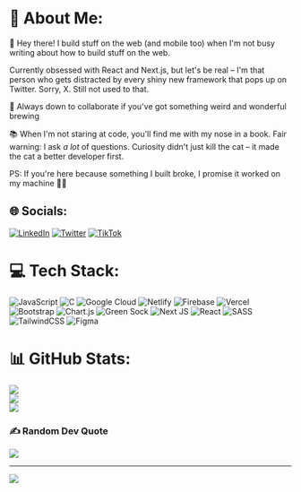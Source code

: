 # 💫 About Me:
👋 Hey there! I build stuff on the web (and mobile too) when I'm not busy writing about how to build stuff on the web.

Currently obsessed with React and Next.js, but let's be real – I'm that person who gets distracted by every shiny new framework that pops up on Twitter. Sorry, X. Still not used to that.

🤝 Always down to collaborate if you've got something weird and wonderful brewing

📚 When I'm not staring at code, you'll find me with my nose in a book. Fair warning: I ask *a lot* of questions. Curiosity didn't just kill the cat – it made the cat a better developer first.

PS: If you're here because something I built broke, I promise it worked on my machine 🤷‍♀️


## 🌐 Socials:
[![LinkedIn](https://img.shields.io/badge/LinkedIn-%230077B5.svg?logo=linkedin&logoColor=white)](https://linkedin.com/in/aishat-agunbiade-88646b1a6) [![Twitter](https://img.shields.io/badge/Twitter-%231DA1F2.svg?logo=Twitter&logoColor=white)](https://twitter.com/yeeshadev) [![TikTok](https://img.shields.io/badge/TikTok-%23000000.svg?logo=TikTok&logoColor=white)](https://tiktok.com/@yeeshadev)
# 💻 Tech Stack:
![JavaScript](https://img.shields.io/badge/javascript-%23323330.svg?style=for-the-badge&logo=javascript&logoColor=%23F7DF1E) ![C](https://img.shields.io/badge/c-%2300599C.svg?style=for-the-badge&logo=c&logoColor=white) ![Google Cloud](https://img.shields.io/badge/Google%20Cloud-%234285F4.svg?style=for-the-badge&logo=google-cloud&logoColor=white) ![Netlify](https://img.shields.io/badge/netlify-%23000000.svg?style=for-the-badge&logo=netlify&logoColor=#00C7B7) ![Firebase](https://img.shields.io/badge/firebase-%23039BE5.svg?style=for-the-badge&logo=firebase) ![Vercel](https://img.shields.io/badge/vercel-%23000000.svg?style=for-the-badge&logo=vercel&logoColor=white) ![Bootstrap](https://img.shields.io/badge/bootstrap-%23563D7C.svg?style=for-the-badge&logo=bootstrap&logoColor=white) ![Chart.js](https://img.shields.io/badge/chart.js-F5788D.svg?style=for-the-badge&logo=chart.js&logoColor=white) ![Green Sock](https://img.shields.io/badge/green%20sock-88CE02?style=for-the-badge&logo=greensock&logoColor=white) ![Next JS](https://img.shields.io/badge/Next-black?style=for-the-badge&logo=next.js&logoColor=white) ![React](https://img.shields.io/badge/react-%2320232a.svg?style=for-the-badge&logo=react&logoColor=%2361DAFB) ![SASS](https://img.shields.io/badge/SASS-hotpink.svg?style=for-the-badge&logo=SASS&logoColor=white) ![TailwindCSS](https://img.shields.io/badge/tailwindcss-%2338B2AC.svg?style=for-the-badge&logo=tailwind-css&logoColor=white) 	![Figma](https://img.shields.io/badge/figma-%23F24E1E.svg?style=for-the-badge&logo=figma&logoColor=white)
# 📊 GitHub Stats:
![](https://github-readme-stats.vercel.app/api?username=yeeshadev&theme=dark&hide_border=false&include_all_commits=true&count_private=false)<br/>
![](https://github-readme-streak-stats.herokuapp.com/?user=yeeshadev&theme=dark&hide_border=false)<br/>
![](https://github-readme-stats.vercel.app/api/top-langs/?username=yeeshadev&theme=dark&hide_border=false&include_all_commits=true&count_private=false&layout=compact)

### ✍️ Random Dev Quote
![](https://quotes-github-readme.vercel.app/api?type=horizontal&theme=radical)

---
[![](https://visitcount.itsvg.in/api?id=yeeshadev&icon=0&color=0)](https://visitcount.itsvg.in)

<!-- Proudly created with GPRM ( https://gprm.itsvg.in ) -->

